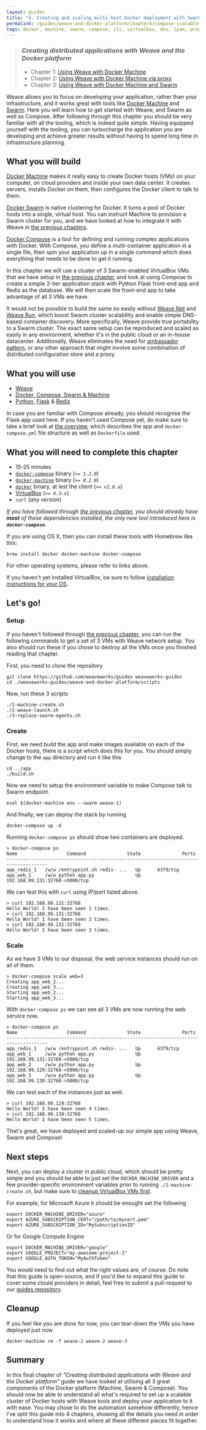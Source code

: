 ```yaml
---
layout: guides
title: "4. Creating and scaling multi-host Docker deployment with Swarm and Compose using Weave"
permalink: /guides/weave-and-docker-platform/chapter4/compose-scalable-swarm-cluster-with-weave.html
tags: docker, machine, swarm, compose, cli, virtualbox, dns, ipam, proxy, python, flask, redis
---
```


> ### ***Creating distributed applications with Weave and the Docker platform***
>
> - Chapter 1: [Using Weave with Docker Machine][ch1]
> - Chapter 2: [Using Weave with Docker Machine via proxy][ch2]
> - Chapter 3: [Using Weave with Docker Machine and Swarm][ch3]

Weave allows you to focus on developing your application, rather than your infrastructure, and it works great with tools
like [Docker Machine](https://docs.docker.com/machine/) and [Swarm](https://docs.docker.com/swarm/). Here you will learn
how to get started with Weave, and Swarm as well as Compose. After following through this chapter you should be very familiar
with all the tooling, which is indeed quite simple. Having equipped yourself with the tooling, you can turbocharge the
application you are developing and achieve greater results without having to spend long time in infrastructure planning.

## What you will build

[Docker Machine](https://docs.docker.com/machine/) makes it really easy to create Docker hosts (VMs) on your computer, on
cloud providers and inside your own data center. It creates servers, installs Docker on them, then configures the Docker
client to talk to them.

[Docker Swarm](http://docs.docker.com/swarm/) is native clustering for Docker. It turns a pool of Docker hosts into a single,
virtual host. You can instruct Machine to provision a Swarm cluster for you, and we have looked at how to integrate it
with Weave in [the previous chapters][ch3].

[Docker Compose](https://docs.docker.com/compose/) is a tool for defining and running complex applications with Docker.
With Compose, you define a multi-container application in a single file, then spin your application up in a single command
which does everything that needs to be done to get it running.

In this chapter we will use a cluster of 3 Swarm-enabled VirtualBox VMs that we have setup in [the previous chapter][ch3],
and look at using Compose to create a simple 2-tier application stack with Python Flask front-end app and Redis as the
database. We will then scale the front-end app to take advantage of all 3 VMs we have.

It would not be possible to build the same so easily without [Weave Net](/net) and [Weave Run](/run), which boost Swarm cluster
scalability and enable simple DNS-based container discovery. More specifically, Weave provide true portability to a Swarm
cluster. The exact same setup can be reproduced and scaled as easily in any environment, whether it's in the public cloud or
an in-house datacenter. Additionally, Weave eliminates the need for [ambassador pattern][ambassador], or any other approach
that might involve some combination of distributed configuration store and a proxy.

[ambassador]: https://docs.docker.com/articles/ambassador_pattern_linking/

## What you will use

  - [Weave](http://weave.works)
  - [Docker, Compose, Swarm & Machine](http://docker.com)
  - [Python][], [Flask][] & [Redis][]

[Python]: https://www.python.org/
[Flask]: http://flask.pocoo.org/
[Redis]: http://redis.io/

In case you are familiar with Compose already, you should recognise the Flask app used here. If you haven't used Compose yet,
do make sure to take a brief look at [the overview](https://docs.docker.com/compose/#overview), which describes the app
and `docker-compose.yml` file structure as well as `Dockerfile` used.

## What you will need to complete this chapter

  - 15-25 minutes
  - [`docker-compose`](http://docs.docker.com/compose/install/) binary (_`>= 1.2.0`_)
  - [`docker-machine`](http://docs.docker.com/machine/#installation) binary (_`>= 0.2.0`_)
  - [`docker`](https://docs.docker.com/installation/#installation) binary, at lest the client (_`>= v1.6.x`_)
  - [VirtualBox](https://www.virtualbox.org/wiki/Downloads) (_`>= 4.3.x`_)
  - `curl` (_any version_)

_If you have followed through [the previous chapter][ch3], you should already have **most** of these dependencies installed,
the only new tool introduced here is **`docker-compose`**._

If you are using OS X, then you can install these tools with Homebrew like this:

    brew install docker docker-machine docker-compose

For other operating systems, please refer to links above.

If you haven't yet installed VirtualBox, be sure to follow [installation instructions for your OS](https://www.virtualbox.org/wiki/Downloads).

## Let's go!

### Setup

If you haven't followed through [the previous chapter][ch3], you can run the following commands to get a set of 3 VMs with Weave
network setup. You also should run these if you chose to destroy all the VMs once you finished reading that chapter.

First, you need to clone the repository

    git clone https://github.com/weaveworks/guides weaveworks-guides
    cd ./weaveworks-guides/weave-and-docker-platform/scripts

Now, run these 3 scripts

    ./1-machine-create.sh
    ./2-weave-launch.sh
    ./3-replace-swarm-agents.sh

### Create

First, we need build the app and make images available on each of the Docker hosts, there is a script which does this for
you. You should simply change to the `app` directory and run it like this

    cd ../app
    ./build.sh

Now we need to setup the environment variable to make Compose talk to Swarm endpoint.

    eval $(docker-machine env --swarm weave-1)

And finally, we can deploy the stack by running

    docker-compose up -d

Running `docker-compose ps` should show two containers are deployed.

    > docker-compose ps
    Name                  Command               State               Ports
    -------------------------------------------------------------------------------------
    app_redis_1   /w/w /entrypoint.sh redis- ...   Up      6379/tcp
    app_web_1     /w/w python app.py               Up      192.168.99.131:32768->5000/tcp

We can test this with `curl` using IP/port listed above.

    > curl 192.168.99.131:32768
    Hello World! I have been seen 1 times.
    > curl 192.168.99.131:32768
    Hello World! I have been seen 2 times.
    > curl 192.168.99.131:32768
    Hello World! I have been seen 3 times.

### Scale

As we have 3 VMs to our disposal, the web service instances should run on all of them.

    > docker-compose scale web=3
    Creating app_web_2...
    Creating app_web_3...
    Starting app_web_2...
    Starting app_web_3...

With `docker-compose ps` we can see all 3 VMs are now running the web service now.

    > docker-compose ps
    Name                  Command               State               Ports
    -------------------------------------------------------------------------------------
    app_redis_1   /w/w /entrypoint.sh redis- ...   Up      6379/tcp
    app_web_1     /w/w python app.py               Up      192.168.99.131:32768->5000/tcp
    app_web_2     /w/w python app.py               Up      192.168.99.129:32768->5000/tcp
    app_web_3     /w/w python app.py               Up      192.168.99.130:32768->5000/tcp

We can test each of the instances just as well.

    > curl 192.168.99.129:32768
    Hello World! I have been seen 4 times.
    > curl 192.168.99.130:32768
    Hello World! I have been seen 5 times.

That's great, we have deployed and scaled-up our simple app using Weave, Swarm and Compose!

## Next steps

Next, you can deploy a cluster in public cloud, which should be pretty simple and you should be able to just set the
`DOCKER_MACHINE_DRIVER` and a few provider-specific environment variables prior to running `./1-machine-create.sh`,
but make sure to [cleanup VirtualBox VMs first](#cleanup).

For example, for Microsoft Azure it should be enought set the following

    export DOCKER_MACHINE_DRIVER="azure"
    export AZURE_SUBSCRIPTION_CERT="/path/to/mycert.pem"
    export AZURE_SUBSCRIPTION_ID="MySubscriptionID"

Or for Google Compute Engine

    export DOCKER_MACHINE_DRIVER="google"
    export GOOGLE_PROJECT="my-awesome-project-1"
    export GOOGLE_AUTH_TOKEN="MyAuthToken"

You would need to find out what the right values are, of course. Do note that this guide is open-source, and if you'd
like to expand this guide to cover some clould providers in detail, feel free to submit a pull-request to our [guides
repository](https://github.com/weaveworks/guides).

## Cleanup

If you feel like you are done for now, you can tear-down the VMs you have deployed just now

    docker-machine rm -f weave-1 weave-2 weave-3

## Summary

In this final chapter of _"Creating distributed applications with Weave and the Docker platform"_ guide we have looked
at utilising all 3 great components of the Docker platform (Machine, Swarm & Compose). You should now be able to understand
all what's required to set up a scalable cluster of Docker hosts with Weave tools and deploy your application to it with
ease. You may chose to do the automation somehow differently, hence I've split this guide into 4 chapters, showing all
the details you need in order to understand how it works and where all these different pieces fit together.

[ch1]: /guides/weave-and-docker-platform/chapter1/machine.html
[ch2]: /guides/weave-and-docker-platform/chapter2/machine-with-weave-proxy.html
[ch3]: /guides/weave-and-docker-platform/chapter3/machine-and-swarm-with-weave-proxy.html
[ch4]: /guides/weave-and-docker-platform/chapter4/compose-scalable-swarm-cluster-with-weave.html
